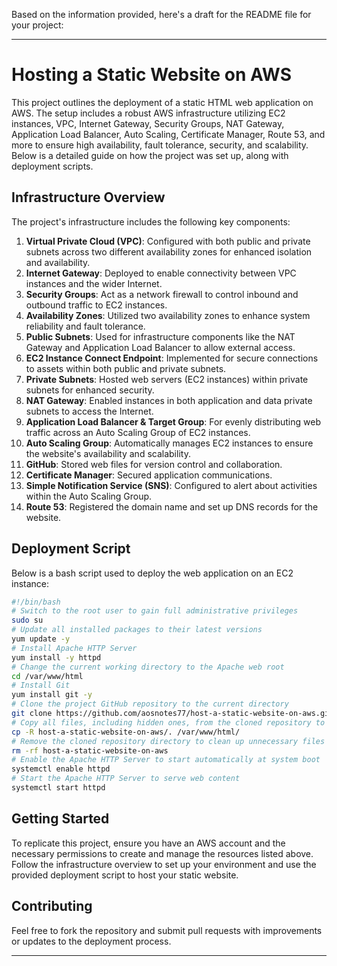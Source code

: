 Based on the information provided, here's a draft for the README file for your project:

---

# Hosting a Static Website on AWS

This project outlines the deployment of a static HTML web application on AWS. The setup includes a robust AWS infrastructure utilizing EC2 instances, VPC, Internet Gateway, Security Groups, NAT Gateway, Application Load Balancer, Auto Scaling, Certificate Manager, Route 53, and more to ensure high availability, fault tolerance, security, and scalability. Below is a detailed guide on how the project was set up, along with deployment scripts.

## Infrastructure Overview

The project's infrastructure includes the following key components:

1. **Virtual Private Cloud (VPC)**: Configured with both public and private subnets across two different availability zones for enhanced isolation and availability.
2. **Internet Gateway**: Deployed to enable connectivity between VPC instances and the wider Internet.
3. **Security Groups**: Act as a network firewall to control inbound and outbound traffic to EC2 instances.
4. **Availability Zones**: Utilized two availability zones to enhance system reliability and fault tolerance.
5. **Public Subnets**: Used for infrastructure components like the NAT Gateway and Application Load Balancer to allow external access.
6. **EC2 Instance Connect Endpoint**: Implemented for secure connections to assets within both public and private subnets.
7. **Private Subnets**: Hosted web servers (EC2 instances) within private subnets for enhanced security.
8. **NAT Gateway**: Enabled instances in both application and data private subnets to access the Internet.
9. **Application Load Balancer & Target Group**: For evenly distributing web traffic across an Auto Scaling Group of EC2 instances.
10. **Auto Scaling Group**: Automatically manages EC2 instances to ensure the website's availability and scalability.
11. **GitHub**: Stored web files for version control and collaboration.
12. **Certificate Manager**: Secured application communications.
13. **Simple Notification Service (SNS)**: Configured to alert about activities within the Auto Scaling Group.
14. **Route 53**: Registered the domain name and set up DNS records for the website.

## Deployment Script

Below is a bash script used to deploy the web application on an EC2 instance:

```bash
#!/bin/bash
# Switch to the root user to gain full administrative privileges
sudo su
# Update all installed packages to their latest versions
yum update -y
# Install Apache HTTP Server
yum install -y httpd
# Change the current working directory to the Apache web root
cd /var/www/html
# Install Git
yum install git -y
# Clone the project GitHub repository to the current directory
git clone https://github.com/aosnotes77/host-a-static-website-on-aws.git
# Copy all files, including hidden ones, from the cloned repository to the Apache web root
cp -R host-a-static-website-on-aws/. /var/www/html/
# Remove the cloned repository directory to clean up unnecessary files
rm -rf host-a-static-website-on-aws
# Enable the Apache HTTP Server to start automatically at system boot
systemctl enable httpd
# Start the Apache HTTP Server to serve web content
systemctl start httpd
```

## Getting Started

To replicate this project, ensure you have an AWS account and the necessary permissions to create and manage the resources listed above. Follow the infrastructure overview to set up your environment and use the provided deployment script to host your static website.

## Contributing

Feel free to fork the repository and submit pull requests with improvements or updates to the deployment process.

---


